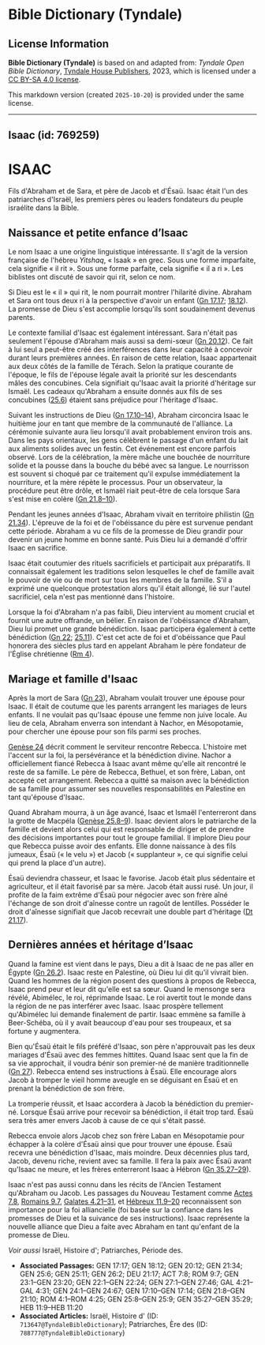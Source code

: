 # Bible Dictionary (Tyndale)

## License Information

**Bible Dictionary (Tyndale)** is based on and adapted from: _Tyndale Open Bible Dictionary_, [Tyndale House Publishers](https://tyndaleopenresources.com/), 2023, which is licensed under a [CC BY-SA 4.0 license](https://creativecommons.org/licenses/by-sa/4.0/legalcode.en).

This markdown version (created `2025-10-20`) is provided under the same license.



--------------------------------

## Isaac (id: 769259)

ISAAC
=====

Fils d'Abraham et de Sara, et père de Jacob et d'Ésaü. Isaac était l'un des patriarches d'Israël, les premiers pères ou leaders fondateurs du peuple israélite dans la Bible.

Naissance et petite enfance d’Isaac
-----------------------------------

Le nom Isaac a une origine linguistique intéressante. Il s'agit de la version française de l'hébreu *Yitshaq*, « Isaak » en grec. Sous une forme imparfaite, cela signifie « il rit ». Sous une forme parfaite, cela signifie « il a ri ». Les biblistes ont discuté de savoir qui rit, selon ce nom.

Si Dieu est le « il » qui rit, le nom pourrait montrer l'hilarité divine. Abraham et Sara ont tous deux ri à la perspective d'avoir un enfant ([Gn 17\.17](https://ref.ly/Gen17:17); [18\.12](https://ref.ly/Gen18:12)). La promesse de Dieu s'est accomplie lorsqu'ils sont soudainement devenus parents.

Le contexte familial d'Isaac est également intéressant. Sara n'était pas seulement l'épouse d'Abraham mais aussi sa demi\-sœur ([Gn 20\.12](https://ref.ly/Gen20:12)). Ce fait à lui seul a peut\-être créé des interférences dans leur capacité à concevoir durant leurs premières années. En raison de cette relation, Isaac appartenait aux deux côtés de la famille de Térach. Selon la pratique courante de l'époque, le fils de l'épouse légale avait la priorité sur les descendants mâles des concubines. Cela signifiait qu'Isaac avait la priorité d'héritage sur Ismaël. Les cadeaux qu'Abraham a ensuite donnés aux fils de ses concubines ([25\.6](https://ref.ly/Gen25:6)) étaient sans préjudice pour l'héritage d'Isaac.

Suivant les instructions de Dieu ([Gn 17\.10–14](https://ref.ly/Gen17:10-Gen17:14)), Abraham circoncira Isaac le huitième jour en tant que membre de la communauté de l'alliance. La cérémonie suivante aura lieu lorsqu'il avait probablement environ trois ans. Dans les pays orientaux, les gens célèbrent le passage d'un enfant du lait aux aliments solides avec un festin. Cet événement est encore parfois observé. Lors de la célébration, la mère mâche une bouchée de nourriture solide et la pousse dans la bouche du bébé avec sa langue. Le nourrisson est souvent si choqué par ce traitement qu'il expulse immédiatement la nourriture, et la mère répète le processus. Pour un observateur, la procédure peut être drôle, et Ismaël riait peut\-être de cela lorsque Sara s'est mise en colère ([Gn 21\.8–10](https://ref.ly/Gen21:8-Gen21:10)).

Pendant les jeunes années d'Isaac, Abraham vivait en territoire philistin ([Gn 21\.34](https://ref.ly/Gen21:34)). L'épreuve de la foi et de l'obéissance du père est survenue pendant cette période. Abraham a vu ce fils de la promesse de Dieu grandir pour devenir un jeune homme en bonne santé. Puis Dieu lui a demandé d'offrir Isaac en sacrifice.

Isaac était coutumier des rituels sacrificiels et participait aux préparatifs. Il connaissait également les traditions selon lesquelles le chef de famille avait le pouvoir de vie ou de mort sur tous les membres de la famille. S'il a exprimé une quelconque protestation alors qu'il était allongé, lié sur l'autel sacrificiel, cela n'est pas mentionné dans l'histoire.

Lorsque la foi d'Abraham n'a pas faibli, Dieu intervient au moment crucial et fournit une autre offrande, un bélier. En raison de l'obéissance d'Abraham, Dieu lui promet une grande bénédiction. Isaac participera également à cette bénédiction ([Gn 22](https://ref.ly/Gen22:1-Gen22:24); [25\.11](https://ref.ly/Gen25:11)). C'est cet acte de foi et d'obéissance que Paul honorera des siècles plus tard en appelant Abraham le père fondateur de l'Église chrétienne ([Rm 4](https://ref.ly/Rom4:1-Rom4:25)).

Mariage et famille d'Isaac
--------------------------

Après la mort de Sara ([Gn 23](https://ref.ly/Gen23:1-Gen23:20)), Abraham voulait trouver une épouse pour Isaac. Il était de coutume que les parents arrangent les mariages de leurs enfants. Il ne voulait pas qu'Isaac épouse une femme non juive locale. Au lieu de cela, Abraham enverra son intendant à Nachor, en Mésopotamie, pour chercher une épouse pour son fils parmi ses proches.

[Genèse 24](https://ref.ly/Gen24:1-Gen24:67) décrit comment le serviteur rencontre Rebecca. L'histoire met l'accent sur la foi, la persévérance et la bénédiction divine. Nachor a officiellement fiancé Rebecca à Isaac avant même qu'elle ait rencontré le reste de sa famille. Le père de Rebecca, Bethuel, et son frère, Laban, ont accepté cet arrangement. Rebecca a quitté sa maison avec la bénédiction de sa famille pour assumer ses nouvelles responsabilités en Palestine en tant qu'épouse d'Isaac.

Quand Abraham mourra, à un âge avancé, Isaac et Ismaël l'enterreront dans la grotte de Macpéla ([Genèse 25\.8–9](https://ref.ly/Gen25:8-Gen25:9)). Isaac devient alors le patriarche de la famille et devient alors celui qui est responsable de diriger et de prendre des décisions importantes pour tout le groupe familial. Il implore Dieu pour que Rebecca puisse avoir des enfants. Elle donne naissance à des fils jumeaux, Ésaü (« le velu ») et Jacob (« supplanteur », ce qui signifie celui qui prend la place d'un autre).

Ésaü deviendra chasseur, et Isaac le favorise. Jacob était plus sédentaire et agriculteur, et il était favorisé par sa mère. Jacob était aussi rusé. Un jour, il profite de la faim extrême d'Ésaü pour négocier avec son frère aîné l'échange de son droit d'aînesse contre un ragoût de lentilles. Posséder le droit d'aînesse signifiait que Jacob recevrait une double part d'héritage ([Dt 21\.17](https://ref.ly/Deut21:17)).

Dernières années et héritage d’Isaac
------------------------------------

Quand la famine est vient dans le pays, Dieu a dit à Isaac de ne pas aller en Égypte ([Gn 26\.2](https://ref.ly/Gen26:2)). Isaac reste en Palestine, où Dieu lui dit qu'il vivrait bien. Quand les hommes de la région posent des questions à propos de Rebecca, Isaac prend peur et leur dit qu'elle est sa sœur. Quand le mensonge sera révélé, Abimélec, le roi, réprimande Isaac. Le roi avertit tout le monde dans la région de ne pas interférer avec Isaac. Isaac prospère tellement qu'Abimélec lui demande finalement de partir. Isaac emmène sa famille à Beer\-Schéba, où il y avait beaucoup d'eau pour ses troupeaux, et sa fortune y augmentera.

Bien qu'Ésaü était le fils préféré d'Isaac, son père n'approuvait pas les deux mariages d'Ésaü avec des femmes hittites. Quand Isaac sent que la fin de sa vie approchait, il voudra bénir son premier\-né de manière traditionnelle ([Gn 27](https://ref.ly/Gen27:1-Gen27:46)). Rebecca entend ses instructions à Ésaü. Elle encourage alors Jacob à tromper le vieil homme aveugle en se déguisant en Ésaü et en prenant la bénédiction de son frère.

La tromperie réussit, et Isaac accordera à Jacob la bénédiction du premier\-né. Lorsque Ésaü arrive pour recevoir sa bénédiction, il était trop tard. Ésaü sera très amer envers Jacob à cause de ce qui s'était passé.

Rebecca envoie alors Jacob chez son frère Laban en Mésopotamie pour échapper à la colère d'Ésaü ainsi que pour trouver une épouse. Ésaü recevra une bénédiction d'Isaac, mais moindre. Deux décennies plus tard, Jacob, devenu riche, revient avec sa famille. Il fera la paix avec Ésaü avant qu'Isaac ne meure, et les frères enterreront Isaac à Hébron ([Gn 35\.27–29](https://ref.ly/Gen35:27-Gen35:29)).

Isaac n'est pas aussi connu dans les récits de l'Ancien Testament qu'Abraham ou Jacob. Les passages du Nouveau Testament comme [Actes 7\.8](https://ref.ly/Acts7:8), [Romains 9\.7](https://ref.ly/Rom9:7), [Galates 4\.21–31](https://ref.ly/Gal4:21-Gal4:31), et [Hébreux 11\.9–20](https://ref.ly/Heb11:9-Heb11:20) reconnaissent son importance pour la foi alliancielle (foi basée sur la confiance dans les promesses de Dieu et la suivance de ses instructions). Isaac représente la nouvelle alliance que Dieu a faite avec Abraham en tant qu'enfant de la promesse de Dieu.

*Voir aussi* Israël, Histoire d'; Patriarches, Période des.

* **Associated Passages:** GEN 17:17; GEN 18:12; GEN 20:12; GEN 21:34; GEN 25:6; GEN 25:11; GEN 26:2; DEU 21:17; ACT 7:8; ROM 9:7; GEN 23:1–GEN 23:20; GEN 22:1–GEN 22:24; GEN 27:1–GEN 27:46; GAL 4:21–GAL 4:31; GEN 24:1–GEN 24:67; GEN 17:10–GEN 17:14; GEN 21:8–GEN 21:10; ROM 4:1–ROM 4:25; GEN 25:8–GEN 25:9; GEN 35:27–GEN 35:29; HEB 11:9–HEB 11:20
* **Associated Articles:** Israël, Histoire d' (ID: `713647@TyndaleBibleDictionary`); Patriarches, Ère des (ID: `788777@TyndaleBibleDictionary`)

